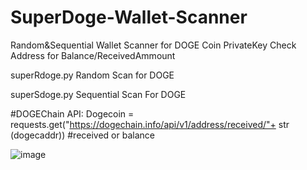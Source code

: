 # SuperDoge-Wallet-Scanner
Random&amp;Sequential Wallet Scanner for DOGE Coin PrivateKey Check Address for Balance/ReceivedAmmount

superRdoge.py Random Scan for DOGE

superSdoge.py Sequential Scan For DOGE

#DOGEChain API:
Dogecoin = requests.get("https://dogechain.info/api/v1/address/received/"+ str (dogecaddr)) #received or balance

![image](https://user-images.githubusercontent.com/88630056/128748852-5b576d4a-5840-49e4-8025-5da8bb065c73.png)
